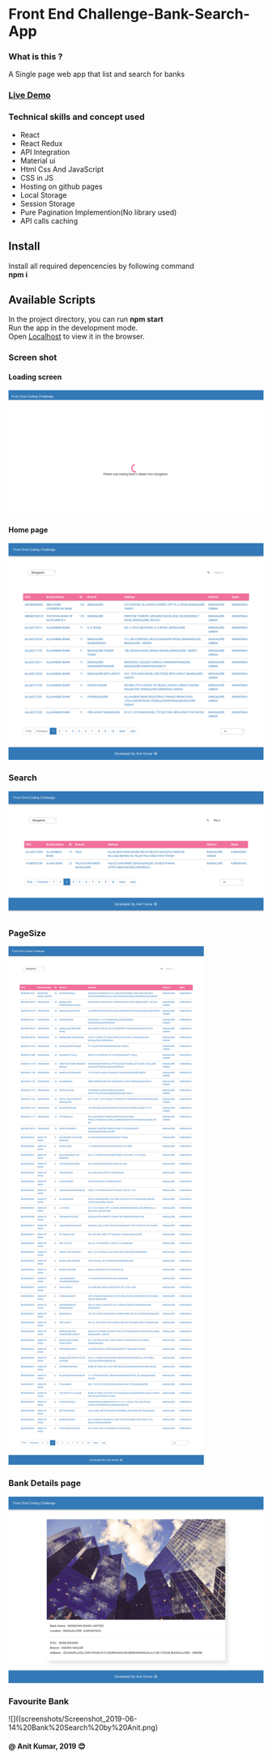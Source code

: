 # Front End Challenge-Bank-Search-App

### What is this ?
A Single page web app that list and search for banks

### [Live Demo](https://anitkumarsingh.github.io/Fyle-Challenge-Bank-Search-App/)

### Technical skills and concept used
- React
- React Redux
- API Integration
- Material ui
- Html Css And JavaScript
- CSS in JS
- Hosting on github pages
- Local Storage
- Session Storage
- Pure Pagination Implemention(No library used)
- API calls caching  


## Install
Install all required depencencies by following command \
**npm i** 

## Available Scripts
In the project directory, you can run **npm start** \
Run the app in the development mode.\
Open [Localhost](http://localhost:3000) to view it in the browser.


### Screen shot
#### Loading screen
![](screenshots/Screenshot%20from%202019-06-13%2023-38-58.png)

#### Home page
![](screenshots/Screenshot_2019-06-13%20Bank%20Search%20by%20Anit.png)

### Search
![](screenshots/Screenshot_2019-06-13%20Bank%20Search%20by%20Anit(1).png)

### PageSize
![](screenshots/Screenshot_2019-06-13%20Bank%20Search%20by%20Anit(2).png)

### Bank Details page
![](screenshots/Screenshot_2019-06-13%20Bank%20Search%20by%20Anit(3).png)

### Favourite Bank
![]((screenshots/Screenshot_2019-06-14%20Bank%20Search%20by%20Anit.png)


#### @ Anit Kumar, 2019  :blush:
